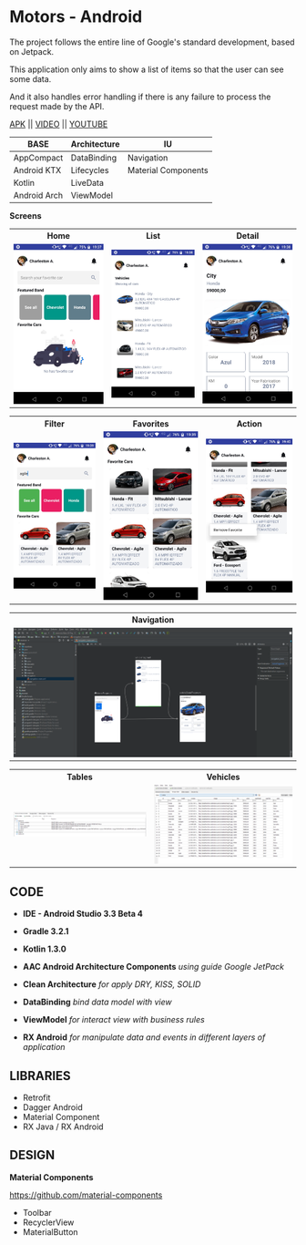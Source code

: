 # Motors - Android

The project follows the entire line of Google's standard development, based on Jetpack.

This application only aims to show a list of items so that the user can see some data.

And it also handles error handling if there is any failure to process the request made by the API.

[APK](https://github.com/charleston10/android-motors/blob/master/apk/app-dev-debug.apk?raw=true) || [VIDEO](https://github.com/charleston10/android-motors/blob/master/assets/video/screencapture-1571780842720.mp4?raw=true) || [YOUTUBE](https://youtu.be/_4IhBut9cr0)



<table>
  <thead>
    <tr>
      <th>BASE</th>
      <th>Architecture</th>
      <th>IU</th>
    </tr>
  </thead>
  <tbody>
    <tr>
      <td>AppCompact</td>
      <td>DataBinding</td>
      <td>Navigation</td>
    </tr>
    <tr>
      <td>Android KTX</td>
      <td>Lifecycles</td>
      <td>Material Components</td>
    </tr>
     <tr>
      <td>Kotlin</td>
      <td>LiveData</td>
    </tr>
     <tr>
      <td>Android Arch</td>
      <td>ViewModel</td>
    </tr>
  </tbody>
</table>


**Screens**
<table>  
  <th>Home</th>
  <th>List</th>
  <th>Detail</th>
<tr>

<td>
   <img src="https://github.com/charleston10/android-motors/blob/master/assets/screens/screenshot-1571780249505.jpg?raw=true"/>
  </td>
<td>
   <img src="https://github.com/charleston10/android-motors/blob/master/assets/screens/screenshot-1571780284023.jpg?raw=true"/>
  </td>
   <td>
    <img src="https://github.com/charleston10/android-motors/blob/master/assets/screens/screenshot-1571780292306.jpg?raw=true"/>
  </td>
</tr>
</table>

<table>
  <th>Filter</th>
  <th>Favorites</th>
  <th>Action</th>
<tr>
  <td>
    <img src="https://github.com/charleston10/android-motors/blob/master/assets/screens/screenshot-1571780389225.jpg?raw=true"/>
  </td>
<td>
   <img src="https://github.com/charleston10/android-motors/blob/master/assets/screens/screenshot-1571780364002.jpg?raw=true"/>
<td>
    <img src="https://github.com/charleston10/android-motors/blob/master/assets/screens/screenshot-1571780411604.jpg?raw=true"/>
  </td>
  </td>
</tr>
</table>


<table>
  <th>Navigation</th>
<tr>
  <td>
   <img src="https://github.com/charleston10/android-motors/blob/master/assets/screens/navigation.PNG?raw=true"/>
  </td>
</tr>
</table>

<table>
  <th>Tables</th>
  <th>Vehicles</th>
<tr>
  <td>
   <img src="https://github.com/charleston10/android-motors/blob/master/assets/screens/database.PNG?raw=true"/>
  </td>
  <td>
   <img src="https://github.com/charleston10/android-motors/blob/master/assets/screens/database_vehicles.PNG?raw=true"/>
  </td>
</tr>
</table>

## CODE
- **IDE - Android Studio 3.3 Beta 4** 

- **Gradle 3.2.1**

- **Kotlin 1.3.0**

- **AAC Android Architecture Components** *using guide Google JetPack*

- **Clean Architecture** *for apply DRY, KISS, SOLID*

- **DataBinding** *bind data model with view*

- **ViewModel** *for interact view with business rules*
 
 - **RX Android** *for manipulate data and events in different layers of application*
 
 ## LIBRARIES
 
 - Retrofit
 - Dagger Android
 - Material Component
 - RX Java / RX Android


## DESIGN

**Material Components**

https://github.com/material-components

- Toolbar
- RecyclerView
- MaterialButton

